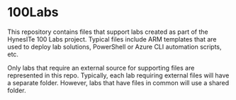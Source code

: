 # 100Labs

This repository contains files that support labs created as part of the HynesITe 100 Labs project. Typical files include ARM templates that are used to deploy lab solutions, PowerShell or Azure CLI automation scripts, etc. 

Only labs that require an external source for supporting files are represented in this repo. Typically, each lab requiring external files will have a separate folder. However, labs that have files in common will use a shared folder.
